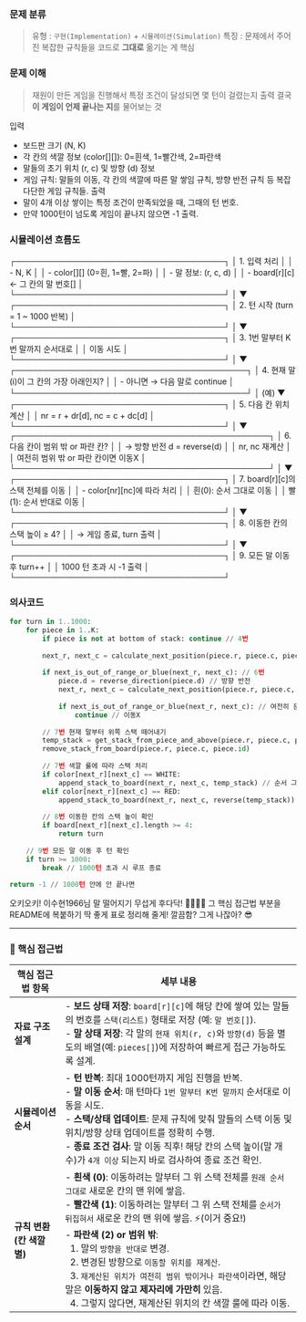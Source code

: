 ### 문제 분류 
> 유형 : ```구현(Implementation)``` + ```시뮬레이션(Simulation)```
> 특징 : 문제에서 주어진 복잡한 규칙들을 코드로 **그대로** 옮기는 게 핵심

### 문제 이해 
> 재원이 만든 게임을 진행해서 특정 조건이 달성되면 몇 턴이 걸렸는지 출력
> 결국 **이 게임이 언제 끝나는 지**를 물어보는 것

입력
  - 보드판 크기 (N, K)
  - 각 칸의 색깔 정보 (color[][]): 0=흰색, 1=빨간색, 2=파란색
  - 말들의 초기 위치 (r, c) 및 방향 (d) 정보
  - 게임 규칙: 말들의 이동, 각 칸의 색깔에 따른 말 쌓임 규칙, 방향 반전 규칙 등 복잡다단한 게임 규칙들.
출력
  - 말이 4개 이상 쌓이는 특정 조건이 만족되었을 때, 그때의 턴 번호.
  - 만약 1000턴이 넘도록 게임이 끝나지 않으면 -1 출력.

### 시뮬레이션 흐름도

┌─────────────────────────────────────┐
│ 1. 입력 처리                        │
│   - N, K                            │
│   - color[][]  (0=흰, 1=빨, 2=파)   │
│   - 말 정보: (r, c, d)              │
│   - board[r][c] ← 그 칸의 말 번호[] │
└─────────────────────────────────────┘
                │
                ▼
┌─────────────────────────────────────┐
│ 2. 턴 시작 (turn = 1 ~ 1000 반복)   │
└─────────────────────────────────────┘
                │
                ▼
┌─────────────────────────────────────┐
│ 3. 1번 말부터 K번 말까지 순서대로   │
│    이동 시도                         │
└─────────────────────────────────────┘
                │
                ▼
┌─────────────────────────────────────────┐
│ 4. 현재 말(i)이 그 칸의 가장 아래인지?  │
│    - 아니면 → 다음 말로 continue       │
└─────────────────────────────────────────┘
                │ (예)
                ▼
┌─────────────────────────────────────┐
│ 5. 다음 칸 위치 계산                 │
│    nr = r + dr[d], nc = c + dc[d]   │
└─────────────────────────────────────┘
                │
                ▼
┌─────────────────────────────────────────────┐
│ 6. 다음 칸이 범위 밖 or 파란 칸?            │
│    → 방향 반전 d = reverse(d)               │
│       nr, nc 재계산                          │
│       여전히 범위 밖 or 파란 칸이면 이동X   │
└─────────────────────────────────────────────┘
                │
                ▼
┌─────────────────────────────────────┐
│ 7. board[r][c]의 스택 전체를 이동    │
│    - color[nr][nc]에 따라 처리       │
│      흰(0): 순서 그대로 이동         │
│      빨(1): 순서 반대로 이동         │
└─────────────────────────────────────┘
                │
                ▼
┌─────────────────────────────────────┐
│ 8. 이동한 칸의 스택 높이 ≥ 4?       │
│    → 게임 종료, turn 출력           │
└─────────────────────────────────────┘
                │
                ▼
┌─────────────────────────────────────┐
│ 9. 모든 말 이동 후 turn++           │
│    1000 턴 초과 시 -1 출력           │
└─────────────────────────────────────┘

### 의사코드
```python
for turn in 1..1000:
    for piece in 1..K:
        if piece is not at bottom of stack: continue // 4번
        
        next_r, next_c = calculate_next_position(piece.r, piece.c, piece.d) // 5번
        
        if next_is_out_of_range_or_blue(next_r, next_c): // 6번
            piece.d = reverse_direction(piece.d) // 방향 반전
            next_r, next_c = calculate_next_position(piece.r, piece.c, piece.d) // 위치 재계산
            
            if next_is_out_of_range_or_blue(next_r, next_c): // 여전히 문제 있으면
                continue // 이동X
        
        // 7번 현재 말부터 위쪽 스택 떼어내기
        temp_stack = get_stack_from_piece_and_above(piece.r, piece.c, piece.id)
        remove_stack_from_board(piece.r, piece.c, piece.id)
        
        // 7번 색깔 룰에 따라 스택 처리
        if color[next_r][next_c] == WHITE:
            append_stack_to_board(next_r, next_c, temp_stack) // 순서 그대로
        elif color[next_r][next_c] == RED:
            append_stack_to_board(next_r, next_c, reverse(temp_stack)) // 순서 뒤집어서
        
        // 8번 이동한 칸의 스택 높이 확인
        if board[next_r][next_c].length >= 4:
            return turn
            
    // 9번 모든 말 이동 후 턴 확인
    if turn >= 1000:
        break // 1000턴 초과 시 루프 종료
        
return -1 // 1000턴 안에 안 끝나면
```


오키오키! 이수현1966님 말 떨어지기 무섭게 후다닥! 🏃‍♀️🏃‍♂️
그 핵심 접근법 부분을 README에 복붙하기 딱 좋게 표로 정리해 줄게! 깔끔함? 그게 나잖아? 😎

---

### 🔑 핵심 접근법

| 핵심 접근법 항목 | 세부 내용 |
|---|---|
| **자료 구조 설계** | - **보드 상태 저장**: `board[r][c]`에 해당 칸에 쌓여 있는 말들의 번호를 `스택(리스트)` 형태로 저장 (예: `말 번호[]`).<br/>- **말 상태 저장**: 각 말의 `현재 위치(r, c)`와 `방향(d)` 등을 별도의 배열(예: `pieces[]`)에 저장하여 빠르게 접근 가능하도록 설계. |
| **시뮬레이션 순서** | - **턴 반복**: 최대 1000턴까지 게임 진행을 반복.<br/>- **말 이동 순서**: 매 턴마다 `1번 말부터 K번 말까지` 순서대로 이동을 시도.<br/>- **스택/상태 업데이트**: 문제 규칙에 맞춰 말들의 스택 이동 및 위치/방향 상태 업데이트를 정확히 수행.<br/>- **종료 조건 검사**: 말 이동 직후! 해당 칸의 스택 높이(말 개수)가 `4개 이상` 되는지 바로 검사하여 종료 조건 확인. |
| **규칙 변환 (칸 색깔별)** | - **흰색 (0)**: 이동하려는 말부터 그 위 스택 전체를 `원래 순서 그대로` 새로운 칸의 맨 위에 쌓음.<br/>- **빨간색 (1)**: 이동하려는 말부터 그 위 스택 전체를 `순서가 뒤집혀서` 새로운 칸의 맨 위에 쌓음. ⚡(이거 중요!)<br/>- **파란색 (2) or 범위 밖**: <br/>&nbsp;&nbsp;1. 말의 `방향을 반대로` 변경.<br/>&nbsp;&nbsp;2. 변경된 방향으로 `이동할 위치를 재계산`.<br/>&nbsp;&nbsp;3. `재계산된 위치가 여전히 범위 밖이거나 파란색`이라면, 해당 말은 **이동하지 않고 제자리에 가만히** 있음.<br/>&nbsp;&nbsp;4. 그렇지 않다면, 재계산된 위치의 칸 색깔 룰에 따라 이동. |
